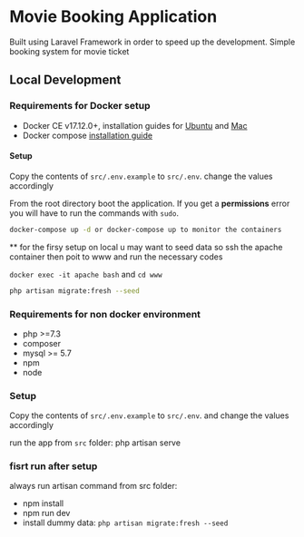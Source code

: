 # Movie Booking Application

Built using Laravel Framework in order to speed up the development. Simple booking system for movie ticket

## Local Development

### Requirements for Docker setup

- Docker CE v17.12.0+, installation guides for [Ubuntu](https://docs.docker.com/engine/installation/linux/docker-ce/ubuntu/) and [Mac](https://docs.docker.com/docker-for-mac/install/)
- Docker compose [installation guide](https://docs.docker.com/compose/install/)

#### Setup

Copy the contents of `src/.env.example` to `src/.env`. change the values accordingly

From the root directory boot the application. If you get a **permissions** error you will have to run the commands with `sudo`.

```sh
docker-compose up -d or docker-compose up to monitor the containers
```
** for the firsy setup on local u may want to seed data so ssh the apache container then poit to www and run the necessary codes

`docker exec -it apache bash` and `cd www`

```sh
php artisan migrate:fresh --seed
```

### Requirements for non docker environment

- php >=7.3
- composer
- mysql >= 5.7
- npm
- node

### Setup 

Copy the contents of `src/.env.example` to `src/.env`. and change the values accordingly

run the app from `src` folder: php artisan serve 

### fisrt run after setup

always run artisan command from src folder:

- npm install
- npm run dev
- install dummy data: `php artisan migrate:fresh --seed`

